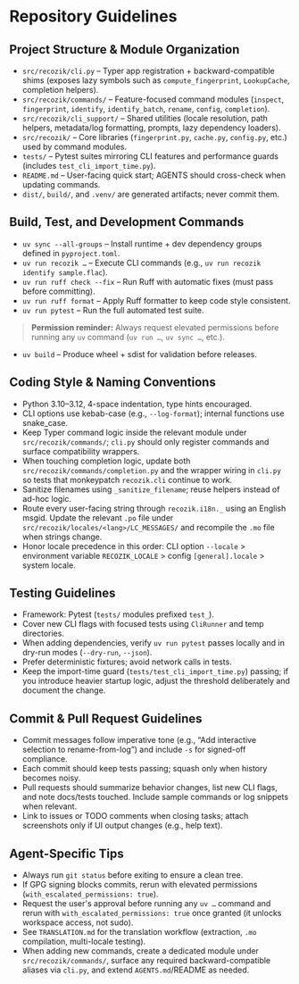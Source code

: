 # Repository Guidelines

## Project Structure & Module Organization

- `src/recozik/cli.py` – Typer app registration + backward-compatible shims (exposes lazy symbols such as `compute_fingerprint`, `LookupCache`, completion helpers).
- `src/recozik/commands/` – Feature-focused command modules (`inspect`, `fingerprint`, `identify`, `identify_batch`, `rename`, `config`, `completion`).
- `src/recozik/cli_support/` – Shared utilities (locale resolution, path helpers, metadata/log formatting, prompts, lazy dependency loaders).
- `src/recozik/` – Core libraries (`fingerprint.py`, `cache.py`, `config.py`, etc.) used by command modules.
- `tests/` – Pytest suites mirroring CLI features and performance guards (includes `test_cli_import_time.py`).
- `README.md` – User-facing quick start; AGENTS should cross-check when updating commands.
- `dist/`, `build/`, and `.venv/` are generated artifacts; never commit them.

## Build, Test, and Development Commands

- `uv sync --all-groups` – Install runtime + dev dependency groups defined in `pyproject.toml`.
- `uv run recozik …` – Execute CLI commands (e.g., `uv run recozik identify sample.flac`).
- `uv run ruff check --fix` – Run Ruff with automatic fixes (must pass before committing).
- `uv run ruff format` – Apply Ruff formatter to keep code style consistent.
- `uv run pytest` – Run the full automated test suite.

> **Permission reminder:** Always request elevated permissions before running any `uv` command (`uv run …`, `uv sync …`, etc.).

- `uv build` – Produce wheel + sdist for validation before releases.

## Coding Style & Naming Conventions

- Python 3.10–3.12, 4-space indentation, type hints encouraged.
- CLI options use kebab-case (e.g., `--log-format`); internal functions use snake_case.
- Keep Typer command logic inside the relevant module under `src/recozik/commands/`; `cli.py` should only register commands and surface compatibility wrappers.
- When touching completion logic, update both `src/recozik/commands/completion.py` and the wrapper wiring in `cli.py` so tests that monkeypatch `recozik.cli` continue to work.
- Sanitize filenames using `_sanitize_filename`; reuse helpers instead of ad-hoc logic.
- Route every user-facing string through `recozik.i18n._` using an English msgid. Update the relevant `.po` file under `src/recozik/locales/<lang>/LC_MESSAGES/` and recompile the `.mo` file when strings change.
- Honor locale precedence in this order: CLI option `--locale` > environment variable `RECOZIK_LOCALE` > config `[general].locale` > system locale.

## Testing Guidelines

- Framework: Pytest (`tests/` modules prefixed `test_`).
- Cover new CLI flags with focused tests using `CliRunner` and temp directories.
- When adding dependencies, verify `uv run pytest` passes locally and in dry-run modes (`--dry-run`, `--json`).
- Prefer deterministic fixtures; avoid network calls in tests.
- Keep the import-time guard (`tests/test_cli_import_time.py`) passing; if you introduce heavier startup logic, adjust the threshold deliberately and document the change.

## Commit & Pull Request Guidelines

- Commit messages follow imperative tone (e.g., “Add interactive selection to rename-from-log”) and include `-s` for signed-off compliance.
- Each commit should keep tests passing; squash only when history becomes noisy.
- Pull requests should summarize behavior changes, list new CLI flags, and note docs/tests touched. Include sample commands or log snippets when relevant.
- Link to issues or TODO comments when closing tasks; attach screenshots only if UI output changes (e.g., help text).

## Agent-Specific Tips

- Always run `git status` before exiting to ensure a clean tree.
- If GPG signing blocks commits, rerun with elevated permissions (`with_escalated_permissions: true`).
- Request the user's approval before running any `uv …` command and rerun with `with_escalated_permissions: true` once granted (it unlocks workspace access, not sudo).
- See `TRANSLATION.md` for the translation workflow (extraction, `.mo` compilation, multi-locale testing).
- When adding new commands, create a dedicated module under `src/recozik/commands/`, surface any required backward-compatible aliases via `cli.py`, and extend `AGENTS.md`/README as needed.
